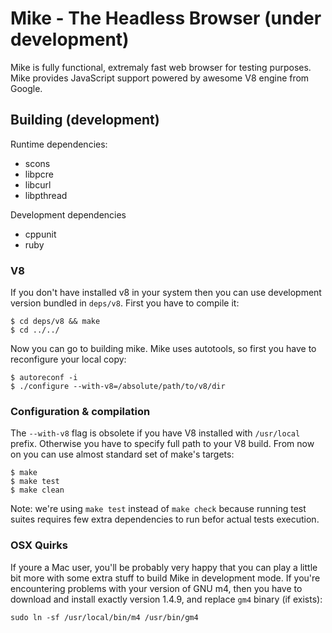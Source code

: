# Mike - The Headless Browser (under development)

Mike is fully functional, extremaly fast web browser for testing purposes. Mike provides
JavaScript support powered by awesome V8 engine from Google.

## Building (development)

Runtime dependencies:

* scons
* libpcre
* libcurl
* libpthread

Development dependencies
    
* cppunit
* ruby

### V8

If you don't have installed v8 in your system then you can use development version
bundled in `deps/v8`. First you have to compile it:

    $ cd deps/v8 && make
    $ cd ../../
    
Now you can go to building mike. Mike uses autotools, so first you have to reconfigure
your local copy:
  
    $ autoreconf -i
    $ ./configure --with-v8=/absolute/path/to/v8/dir

### Configuration & compilation
    
The `--with-v8` flag is obsolete if you have V8 installed with `/usr/local` prefix.
Otherwise you have to specify full path to your V8 build. From now on you can use almost
standard set of make's targets:
    
    $ make
    $ make test
    $ make clean

Note: we're using `make test` instead of `make check` because running test suites
requires few extra dependencies to run befor actual tests execution.
    
### OSX Quirks

If youre a Mac user, you'll be probably very happy that you can play a little bit more
with some extra stuff to build Mike in development mode. If you're encountering problems
with your version of GNU m4, then you have to download and install exactly version 1.4.9,
and replace `gm4` binary (if exists): 

    sudo ln -sf /usr/local/bin/m4 /usr/bin/gm4

